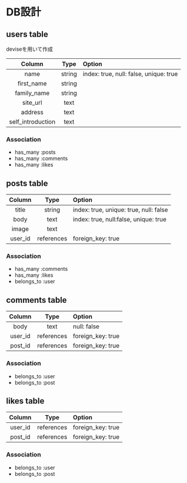 # DB設計

## users table
  deviseを用いて作成

| Column | Type |          Option          |
|:------:|:------:|:-------------------------|
| name | string | index: true, null: false, unique: true |
| first_name | string | |
| family_name | string | |
| site_url | text | |
| address | text | |
| self_introduction | text | |

### Association
* has_many :posts
* has_many :comments
* has_many :likes


## posts table
| Column |  Type  |          Option          |
|:------:|:------:|:-------------------------|
| title | string | index: true, unique: true, null: false |
| body | text | index: true, null:false, unique: true |
| image | text | |
| user_id | references | foreign_key: true |

### Association
* has_many :comments
* has_many :likes
* belongs_to :user


## comments table
| Column |  Type  |          Option          |
|:------:|:------:|:-------------------------|
| body | text | null: false |
| user_id | references | foreign_key: true |
| post_id | references | foreign_key: true |

### Association
* belongs_to :user
* belongs_to :post


## likes table
| Column |  Type  |          Option          |
|:------:|:------:|:-------------------------|
| user_id | references | foreign_key: true |
| post_id | references | foreign_key: true |

### Association
* belongs_to :user
* belongs_to :post
